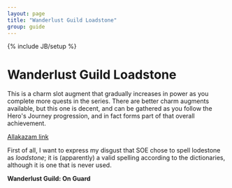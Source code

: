 ```yaml
---
layout: page
title: "Wanderlust Guild Loadstone"
group: guide
---
```

{% include JB/setup %}

Wanderlust Guild Loadstone
==========================

This is a charm slot augment that gradually increases in power as you complete more quests in the series.  There are better charm augments available, but this one is decent, and can be gathered as you follow the Hero's Journey progression, and in fact forms part of that overall achievement.

[Allakazam link](http://everquest.allakhazam.com/db/item.html?item=52451)

First of all, I want to express my disgust that SOE chose to spell lodestone as *loadstone*; it is (apparently) a valid spelling according to the dictionaries, although it is one that is never used.

**Wanderlust Guild: On Guard**